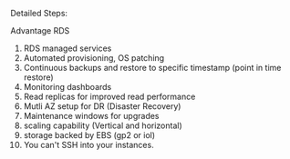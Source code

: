 Detailed Steps:

Advantage RDS
1) RDS managed services
2) Automated provisioning, OS patching
3) Continuous backups and restore to specific timestamp (point in time restore)
4) Monitoring dashboards
5) Read replicas for improved read performance
6) Mutli AZ setup for DR (Disaster Recovery)
7) Maintenance windows for upgrades
8) scaling capability (Vertical and horizontal)
9) storage backed by EBS (gp2 or iol)
10) You can't SSH into your instances.
